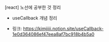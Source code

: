 [react] 노선에 공부한 것 정리
- useCallback 개념 정리

* 링크: https://kimjiiii.notion.site/useCallback-1e0d364086ef47eea8af7bc918b4b5a0
